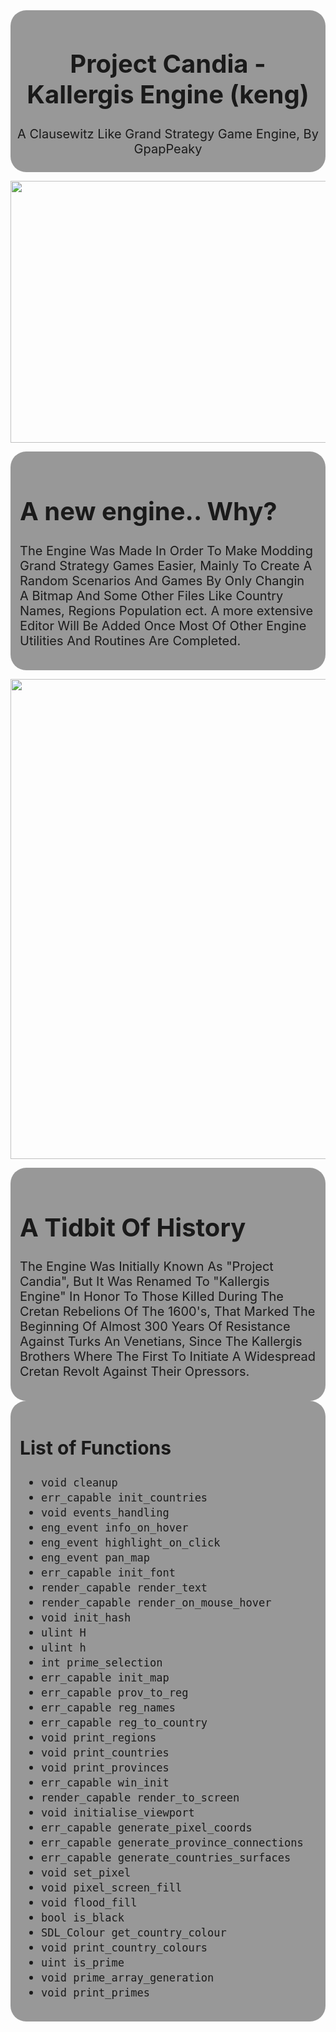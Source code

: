 <div style="background-color: rgba(0, 0, 0, 0.4);
            padding: 5px; border-radius: 25px; 
            text-align: center;
            font-size: 20px">
    <h1>Project Candia - Kallergis Engine (keng)</h1>
    <p align="center">A Clausewitz Like Grand Strategy Game Engine, By GpapPeaky</p>
</div>

<img src ="https://i.pinimg.com/564x/d8/fc/c0/d8fcc08bf770ccec00d9918e9a9bba9c.jpg"
alt = ""
style = "width: 563px;
         height: 419px; 
         display: block;
         margin: 0 auto;">

  
<div style="background-color: rgba(0, 0, 0, 0.4);
            padding: 15px;
            border-radius: 25px;
            text-align: left;
            font-size: 20px;">
    <h1>A new engine.. Why?</h1>
    <p align="left">  The Engine Was Made In Order To Make Modding Grand Strategy Games Easier, Mainly To Create A Random Scenarios And Games By Only Changin A Bitmap And Some Other Files Like Country Names, Regions Population ect. A more extensive Editor Will Be Added Once Most Of Other Engine Utilities And Routines Are Completed.  </p>
</div>

<img src='../history/map/test.bmp'
alt = ""
style = " width: 1024;
         height: 768; 
         display: block;
         margin: 0 auto;">

<div style="background-color: rgba(0, 0, 0, 0.4);
            padding: 15px;
            border-radius: 25px;
            text-align: left;
            font-size: 20px;">
    <h1>A Tidbit Of History</h1>
    <p align="left">  The Engine Was Initially Known As "Project Candia", But It Was Renamed To "Kallergis Engine" In Honor To Those Killed During The Cretan Rebelions Of The 1600's, That Marked The Beginning Of Almost 300 Years Of Resistance Against Turks An Venetians, Since The Kallergis Brothers Where The First To Initiate A Widespread Cretan Revolt Against Their Opressors.  </p>
</div>

<div style="background-color: rgba(0, 0, 0, 0.4); padding: 15px; border-radius: 25px; text-align: left; font-size: 20px;">

## List of Functions

- `void cleanup`
- `err_capable init_countries`
- `void events_handling`
- `eng_event info_on_hover`
- `eng_event highlight_on_click`
- `eng_event pan_map`
- `err_capable init_font`
- `render_capable render_text`
- `render_capable render_on_mouse_hover`
- `void init_hash`
- `ulint H`
- `ulint h`
- `int prime_selection`
- `err_capable init_map`
- `err_capable prov_to_reg`
- `err_capable reg_names`
- `err_capable reg_to_country`
- `void print_regions`
- `void print_countries`
- `void print_provinces`
- `err_capable win_init`
- `render_capable render_to_screen`
- `void initialise_viewport`
- `err_capable generate_pixel_coords`
- `err_capable generate_province_connections`
- `err_capable generate_countries_surfaces`
- `void set_pixel`
- `void pixel_screen_fill`
- `void flood_fill`
- `bool is_black`
- `SDL_Colour get_country_colour`
- `void print_country_colours`
- `uint is_prime`
- `void prime_array_generation`
- `void print_primes`
